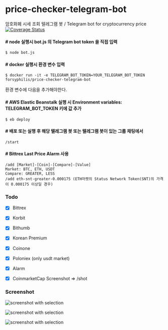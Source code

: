 # price-checker-telegram-bot
암호화폐 시세 조회 텔레그램 봇 / Telegram bot for cryptocurrency price   
[![Coverage Status](https://coveralls.io/repos/github/forsyphilis/price-checker-telegram-bot/badge.svg?branch=development)](https://coveralls.io/github/forsyphilis/price-checker-telegram-bot?branch=development)

#### # node 실행시 bot.js 의 Telegram bot token 을 직접 입력
    $ node bot.js

#### # docker 실행시 환경 변수 입력 
    $ docker run -it -e TELEGRAM_BOT_TOKEN=YOUR_TELEGRAM_BOT_TOKEN forsyphilis/price-checker-telegram-bot

환경 변수에 다음을 추가해야한다. 

#### # AWS Elastic Beanstalk 실행 시 Environment variables: TELEGRAM_BOT_TOKEN 키에 값 추가 
    $ eb deploy


#### # 배포 또는 실행 후 해당 텔레그램 봇 또는 텔레그램 봇이 있는 그룹 채팅에서
    /start

#### # Bittrex Last Price Alarm 사용
    /add [Market]-[Coin]-[Compare]-[Value]
    Market: BTC, ETH, USDT
    Compare: GREATER, LESS
    /add eth-snt-greater-0.000175 (ETH마켓의 Status Network Token(SNT)의 가격이 0.000175 이상일 경우)
    
### Todo
- [x] Bittrex
- [x] Korbit
- [x] Bithumb
- [x] Korean Premium
- [x] Coinone
- [x] Poloniex (only usdt market)
- [x] Alarm
- [x] CoinmarketCap Screenshot => /shot


### Screenshot
![screenshot with selection](https://i.imgur.com/om83VvG.png)

![screenshot with selection](https://i.imgur.com/eLTMCqA.png)

![screenshot with selection](https://i.imgur.com/BOOHpau.png)


